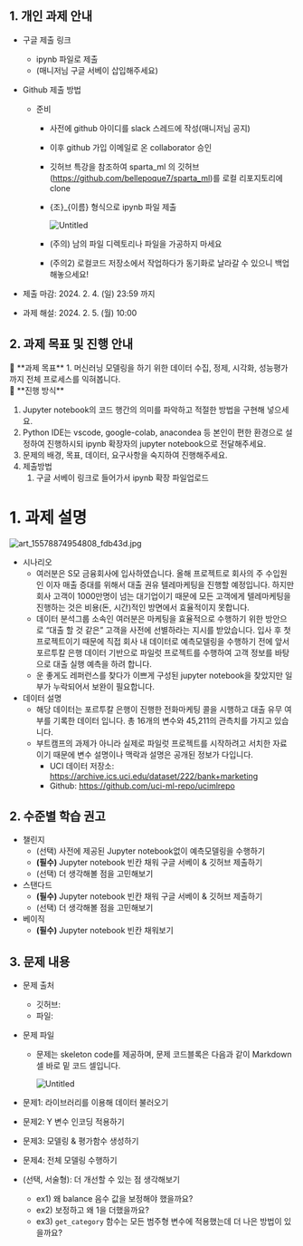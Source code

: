 ## 1. 개인 과제 안내

- 구글 제출 링크
    - ipynb 파일로 제출
    - (매니저님 구글 서베이 삽입해주세요)
- Github 제출 방법
    - 준비
        - 사전에 github 아이디를 slack 스레드에 작성(매니저님 공지)
        - 이후 github 가입 이메일로 온 collaborator 승인
        - 깃허브 특강을 참조하여 sparta_ml 의 깃허브(https://github.com/bellepoque7/sparta_ml)를 로컬 리포지토리에 clone
        - {조}_{이름} 형식으로 ipynb 파일 제출
            
            ![Untitled](https://prod-files-secure.s3.us-west-2.amazonaws.com/ca41d8bf-6a16-4781-8edc-2b6156463b72/cdd4ba45-9924-464c-b782-82ba75009ecd/Untitled.png)
            
        - (주의) 남의 파일 디렉토리나 파일을 가공하지 마세요
        - (주의2) 로컬코드 저장소에서 작업하다가 동기화로 날라갈 수 있으니 백업 해놓으세요!
    
- 제출 마감: 2024. 2. 4. (일) 23:59 까지
- 과제 해설: 2024. 2. 5. (월) 10:00

## 2. 과제 목표 및 진행 안내

<aside>
📌 **과제 목표**
1. 머신러닝 모델링을 하기 위한 데이터 수집, 정제, 시각화, 성능평가까지 전체 프로세스를 익혀봅니다.

</aside>

<aside>
📌 **진행 방식**

1. Jupyter notebook의 코드 행간의 의미를 파악하고 적절한 방법을 구현해 넣으세요.
2. Python IDE는 vscode, google-colab, anacondea  등 본인이 편한 환경으로 설정하여 진행하시되 ipynb 확장자의 jupyter notebook으로 전달해주세요.
3. 문제의 배경, 목표, 데이터, 요구사항을 숙지하여 진행해주세요.
4. 제출방법
    1. 구글 서베이 링크로 들어가서 ipynb 확장 파일업로드
</aside>

# 1. 과제 설명

![art_15578874954808_fdb43d.jpg](https://prod-files-secure.s3.us-west-2.amazonaws.com/ca41d8bf-6a16-4781-8edc-2b6156463b72/0816c4c9-19f7-46ee-9d6e-0aef4d488c3d/art_15578874954808_fdb43d.jpg)

- 시나리오
    - 여러분은 S모 금융회사에 입사하였습니다. 올해 프로젝트로 회사의 주 수입원인 이자 매출 증대를 위해서 대출 권유 텔레마케팅을 진행할 예정입니다. 하지만 회사 고객이 1000만명이 넘는 대기업이기 때문에 모든 고객에게 텔레마케팅을 진행하는 것은 비용(돈, 시간)적인 방면에서 효율적이지 못합니다.
    - 데이터 분석그룹 소속인 여러분은 마케팅을 효율적으로 수행하기 위한 방안으로  “대출 할 것 같은” 고객을 사전에 선별하라는 지시를 받았습니다. 입사 후 첫 프로젝트이기 때문에 직접 회사 내 데이터로 예측모델링을 수행하기 전에 앞서 포르투칼 은행 데이터 기반으로 파일럿 프로젝트를 수행하여 고객 정보를 바탕으로 대출 실행 예측을 하려 합니다.
    - 운 좋게도 레퍼런스를 찾다가 이쁘게 구성된 jupyter notebook을 찾았지만 일부가 누락되어서 보완이 필요합니다.
- 데이터 설명
    - 해당 데이터는 포르투칼 은행이 진행한 전화마케팅 콜을 시행하고 대출 유무 여부를 기록한 데이터 입니다. 총 16개의 변수와 45,211의 관측치를 가지고 있습니다.
    - 부트캠프의 과제가 아니라 실제로 파일럿 프로젝트를 시작하려고 서치한 자료이기 때문에 변수 설명이나 맥락과 설명은 공개된 정보가 다입니다.
        - UCI 데이터 저장소: https://archive.ics.uci.edu/dataset/222/bank+marketing
        - Github: https://github.com/uci-ml-repo/ucimlrepo

## 2. 수준별 학습 권고

- 챌린지
    - (선택) 사전에 제공된 Jupyter notebook없이 예측모델링을 수행하기
    - **(필수)** Jupyter notebook 빈칸 채워 구글 서베이 & 깃허브 제출하기
    - (선택) 더 생각해볼 점을 고민해보기
- 스탠다드
    - **(필수)**  Jupyter notebook 빈칸 채워 구글 서베이 & 깃허브 제출하기
    - (선택) 더 생각해볼 점을 고민해보기
- 베이직
    - **(필수)** Jupyter notebook 빈칸 채워보기

## 3. 문제 내용

- 문제 출처
    - 깃허브:
    - 파일:
- 문제 파일
    - 문제는 skeleton code를 제공하며, 문제 코드블록은 다음과 같이 Markdown 셀 바로 밑 코드 셀입니다.
        
        ![Untitled](https://prod-files-secure.s3.us-west-2.amazonaws.com/ca41d8bf-6a16-4781-8edc-2b6156463b72/4bc71bcf-3c51-4dfc-be7a-3429ee65c96f/Untitled.png)
        

- 문제1: 라이브러리를 이용해 데이터 불러오기
- 문제2: Y 변수 인코딩 적용하기
- 문제3: 모델링 & 평가함수 생성하기
- 문제4: 전체 모델링 수행하기
- (선택, 서술형): 더 개선할 수 있는 점 생각해보기
    - ex1) 왜 balance 음수 값을 보정해야 했을까요?
    - ex2) 보정하고 왜 1을 더했을까요?
    - ex3) `get_category` 함수는 모든 범주형 변수에 적용했는데 더 나은 방법이 있을까요?
